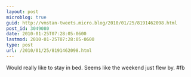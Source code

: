 ```yaml
---
layout: post
microblog: true
guid: http://vmstan-tweets.micro.blog/2010/01/25/8191462098.html
post_id: 3049080
date: 2010-01-25T07:28:05-0600
lastmod: 2010-01-25T07:28:05-0600
type: post
url: /2010/01/25/8191462098.html
---
```

Would really like to stay in bed. Seems like the weekend just flew by. #fb
